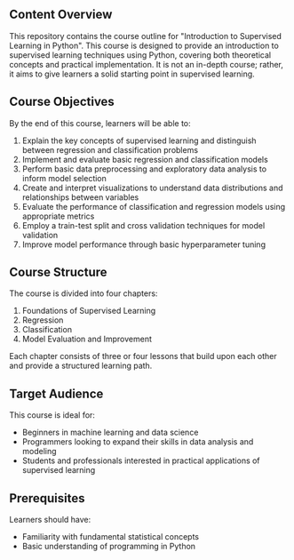 ## Content Overview

This repository contains the course outline for "Introduction to Supervised Learning in Python". This course is designed to provide an introduction to supervised learning techniques using Python, covering both theoretical concepts and practical implementation. It is not an in-depth course; rather, it aims to give learners a solid starting point in supervised learning.

## Course Objectives

By the end of this course, learners will be able to:

1. Explain the key concepts of supervised learning and distinguish between regression and classification problems
2. Implement and evaluate basic regression and classification models
3. Perform basic data preprocessing and exploratory data analysis to inform model selection
4. Create and interpret visualizations to understand data distributions and relationships between variables
5. Evaluate the performance of classification and regression models using appropriate metrics
6. Employ a train-test split and cross validation techniques for model validation
7. Improve model performance through basic hyperparameter tuning

## Course Structure

The course is divided into four chapters:

1. Foundations of Supervised Learning
2. Regression
3. Classification
4. Model Evaluation and Improvement

Each chapter consists of three or four lessons that build upon each other and provide a structured learning path.

## Target Audience

This course is ideal for:

- Beginners in machine learning and data science
- Programmers looking to expand their skills in data analysis and modeling
- Students and professionals interested in practical applications of supervised learning

## Prerequisites

Learners should have:

- Familiarity with fundamental statistical concepts
- Basic understanding of programming in Python
